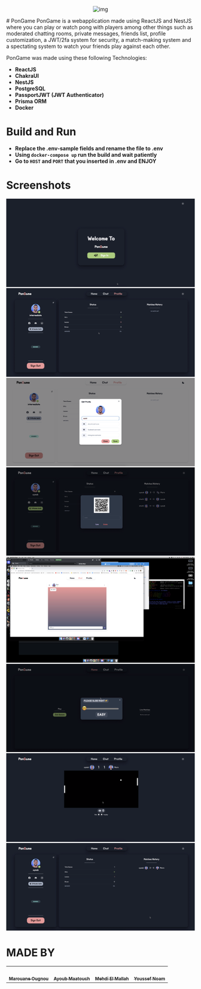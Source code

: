 <p align="center">
  <image alt="img" src="imgs/SigninBlack.png">
</p>
# PonGame
PonGame is a webapplication made using ReactJS and NestJS where you can play or watch pong with players among other things such as moderated chatting rooms, private messages, friends list, profile customization, a JWT/2fa system for security, a match-making system and a spectating system to watch your friends play against each other.

PonGame was made using these following Technologies:
- **ReactJS**
- **ChakraUI**
- **NestJS**
- **PostgreSQL**
- **PassportJWT (JWT Authenticator)**
- **Prisma ORM**
- **Docker**

# Build and Run
- **Replace the .env-sample fields and rename the file to .env**
- **Using ``docker-compose up`` run the build and wait patiently**
- **Go to ``HOST`` and ``PORT`` that you inserted in .env and ENJOY**

# Screenshots

![signinblack](imgs/SigninBlack.png)
![profileblack](imgs/profileblack.png)
![editprofilewhite](imgs/editprofilewhite.png)
![2fablack](imgs/2fablack.png)
![chatwhite](imgs/chatwhite.png)
![selectgameblack](imgs/selectgameblack.png)
![gameblack](imgs/gameblack.png)
![profileblack2](imgs/profileblack2.png)

  # MADE BY
  
  <!-- ALL-CONTRIBUTORS-LIST:START - Do not remove or modify this section -->
<!-- prettier-ignore-start -->
<!-- markdownlint-disable -->
<table>
  <tr>
    <td align="center"><a href="https://github.com/MaroIsLife/"><img src="https://avatars.githubusercontent.com/u/26790542?v=4" width="100px;" alt=""/><br /><sub><b>Marouane Ougnou</b></sub></a><br /></td>
    <td align="center"><a href="https://github.com/AyoubMaatouch/"><img src="https://avatars.githubusercontent.com/u/48140672?v=4" width="100px;" alt=""/><br /><sub><b>Ayoub Maatouch</b></sub></a><br /></td>
    <td align="center"><a href="https://github.com/mallah-elmehdi/"><img src="https://avatars.githubusercontent.com/u/56451490?v=4" width="100px;" alt=""/><br /><sub><b>Mehdi El Mallah</b></sub></a><br /></td>
    <td align="center"><a href="https://github.com/yssefnoam/"><img src="https://avatars.githubusercontent.com/u/36737715?v=4" width="100px;" alt=""/><br /><sub><b>Youssef Noam</b></sub></a><br /></td>
  </tr>
</table>
<!-- markdownlint-restore -->
<!-- prettier-ignore-end -->
<!-- ALL-CONTRIBUTORS-LIST:END -->
